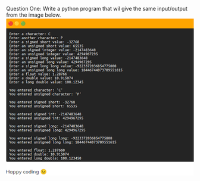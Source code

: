 Question One: Write a python program that wil give the same input/output from the image below.
![question1.png](..%2Fimages%2Fquestion1.png)